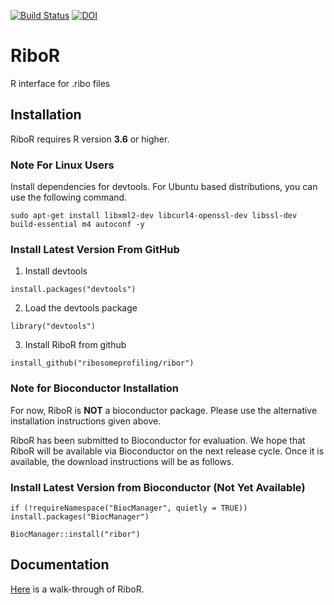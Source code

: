 [![Build Status](https://travis-ci.com/ribosomeprofiling/RiboR.svg?branch=master)](https://travis-ci.com/ribosomeprofiling/RiboR)
[![DOI](https://zenodo.org/badge/200300903.svg)](https://zenodo.org/badge/latestdoi/200300903)


# RiboR
R interface for .ribo files

## Installation

RiboR requires R version **3.6** or higher.



### Note For Linux Users

Install dependencies for devtools.
For Ubuntu based distributions, you can use the following command.

`sudo apt-get install libxml2-dev libcurl4-openssl-dev libssl-dev build-essential m4 autoconf -y`

### Install Latest Version From GitHub

1) Install devtools

`install.packages("devtools")`

2) Load the devtools package

`library("devtools")`

3) Install RiboR from github

`install_github("ribosomeprofiling/ribor")`

### Note for Bioconductor Installation

For now, RiboR is **NOT** a bioconductor package. Please use the alternative installation instructions given above.

RiboR has been submitted to Bioconductor for evaluation. We hope that RiboR will be available via Bioconductor on the next release cycle.
Once it is available, the download instructions will be as follows.

### Install Latest Version from Bioconductor (Not Yet Available)
`if (!requireNamespace("BiocManager", quietly = TRUE))
    install.packages("BiocManager")`

`BiocManager::install("ribor")`

## Documentation

[Here](https://ribosomeprofiling.github.io/ribor/ribor.html) is a walk-through of RiboR.
